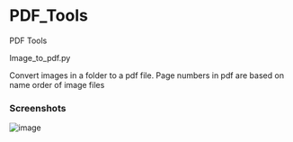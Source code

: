 # PDF_Tools
PDF Tools

Image_to_pdf.py

Convert images in a folder to a pdf file. Page numbers in pdf are based on name order of image files

### Screenshots
![image](https://user-images.githubusercontent.com/53998160/83416204-3d218a00-a418-11ea-95aa-006509a80c36.png)
